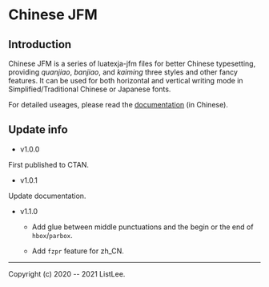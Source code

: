 # Chinese JFM

## Introduction

Chinese JFM is a series of luatexja-jfm files for better Chinese typesetting, providing *quanjiao*, *banjiao*, and *kaiming* three styles and other fancy features. It can be used for both horizontal and vertical writing mode in Simplified/Traditional Chinese or Japanese fonts.

For detailed useages, please read the [documentation](chinese-jfm.pdf) (in Chinese).

## Update info

* v1.0.0

First published to CTAN.

* v1.0.1

Update documentation.

* v1.1.0

    - Add glue between middle punctuations and the begin or the end of `hbox`/`parbox`.

    - Add `fzpr` feature for zh_CN.

---
Copyright (c) 2020 -- 2021 ListLee.
